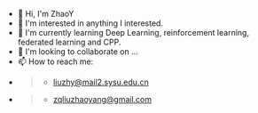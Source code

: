 - 👋 Hi, I'm ZhaoY
- 👀 I'm interested in anything I interested.
- 🌱 I'm currently learning Deep Learning, reinforcement learning, federated learning and CPP.
- 💞️ I'm looking to collaborate on ...
- 📫 How to reach me: 
- > * liuzhy@mail2.sysu.edu.cn 
- > * zqliuzhaoyang@gmail.com

<!---
AnnLIU15/AnnLIU15 is a ✨ special ✨ repository because its `README.md` (this file) appears on your GitHub profile.
You can click the Preview link to take a look at your changes.
--->
